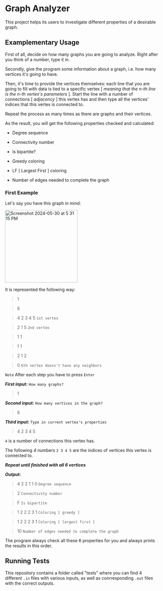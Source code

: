 # Graph Analyzer

This project helps its users to investigate different properties of a desirable graph.

## Examplementary Usage

First of all, decide on how many graphs you are going to analyze. Right after you think of a number, type it in.

Secondly, give the program some information about a graph, i.e. how many vertices it's going to have.

Then, it's time to provide the vertices themselves: each line that you are going to fill with data is tied to a specific vertex [ *meaning that the n-th line is the n-th vertex's parameters* ]. Start the line with a number of connections [ *adjacency* ] this vertex has and then type all the vertices' indices that this vertex is connected to.

Repeat the process as many times as there are graphs and their vertices.

As the result, you will get the following properties checked and calculated:

- Degree sequence

- Connectivity number

- Is bipartite?

- Greedy coloring

- LF [ Largest First ] coloring

- Number of edges needed to complete the graph

### First Example

Let's say you have this graph in mind:

<img width="238" alt="Screenshot 2024-05-30 at 5 31 15 PM" src="https://github.com/taryesz/graph-analyzer/assets/106448156/1c528900-3a0a-4272-a55a-eaf4a88c7a14">

It is represented the following way:

> 1

> 6

> 4 2 3 4 5 `1st vertex`

> 2 1 5 `2nd vertex`

> 1 1

> 1 1

> 2 1 2

> 0 `6th vertex doesn't have any neighbors`

`Note` After each step you have to press `Enter`

_**First input:**_ `How many graphs?`

> 1

_**Second input:**_ `How many vertices in the graph?`

> 6

_**Third input:**_ `Type in current vertex's properties`

> 4 2 3 4 5

`4` is a number of connections this vertex has.

The following _4_ numbers `2 3 4 5` are the indices of vertices this vertex is connected to.

_**Repeat until finished with all 6 vertices**_

_**Output:**_

> 4 2 2 1 1 0 `Degree sequence`

> 2 `Connectivity number`

> F `Is bipartite`

> 1 2 2 2 3 1 `Coloring [ greedy ]`

> 1 2 2 2 3 1 `Coloring [ largest first ]`

> 10 `Number of edges needed to complete the graph`

The program always check all these 6 properties for you and always prints the results in this order.

## Running Tests

This repository contains a folder called "tests" where you can find 4 different `.in` files with various inputs, as well as conrresponding `.out` files with the correct outputs.